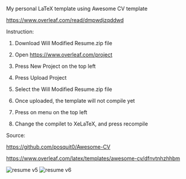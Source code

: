 My personal LaTeX template using Awesome CV template 

https://www.overleaf.com/read/dmpwdjzqddwd



Instruction:

1. Download Will Modified Resume.zip file 

2. Open https://www.overleaf.com/project

3. Press New Project on the top left

4. Press Upload Project

5. Select the Will Modified Resume.zip file 

6. Once uploaded, the template will not compile yet

7. Press on menu on the top left

8. Change the compilet to XeLaTeX, and press recompile


Source:

https://github.com/posquit0/Awesome-CV

https://www.overleaf.com/latex/templates/awesome-cv/dfnvtnhzhhbm


![resume v5](https://user-images.githubusercontent.com/59489624/182055883-9bd6bcd2-4bd7-43c2-a85b-8be1b0d4bd55.png)
![resume v6](https://user-images.githubusercontent.com/59489624/182055887-c2c568a7-53c7-45b6-9171-b6cc5c74c381.png)
